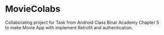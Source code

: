 # MovieColabs
Collaborating project for Task from Android Class Binar Academy Chapter 5 to make Movie App with implement Retrofit and authentication.
